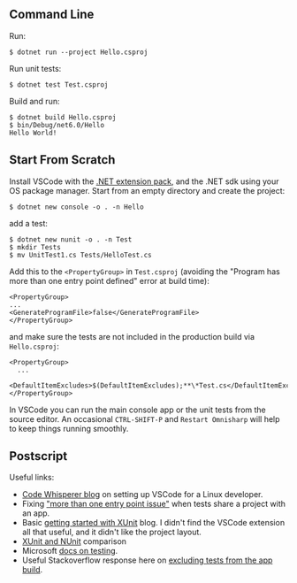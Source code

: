 ## Command Line

Run:

```
$ dotnet run --project Hello.csproj
```

Run unit tests:

```
$ dotnet test Test.csproj
```

Build and run:

```
$ dotnet build Hello.csproj
$ bin/Debug/net6.0/Hello
Hello World!
```

## Start From Scratch

Install VSCode with the [.NET extension pack](https://marketplace.visualstudio.com/items?itemName=ms-dotnettools.vscode-dotnet-pack), and the .NET sdk using your OS package manager. Start from an empty directory and create the project:

```
$ dotnet new console -o . -n Hello
```

add a test:

```
$ dotnet new nunit -o . -n Test
$ mkdir Tests
$ mv UnitTest1.cs Tests/HelloTest.cs
```

Add this to the `<PropertyGroup>` in `Test.csproj` (avoiding the "Program has more than one entry point defined" error at build time):

```
<PropertyGroup>
...
<GenerateProgramFile>false</GenerateProgramFile>
</PropertyGroup>
```

and make sure the tests are not included in the production build via `Hello.csproj`:

```
<PropertyGroup>
  ...
  <DefaultItemExcludes>$(DefaultItemExcludes);**\*Test.cs</DefaultItemExcludes>
</PropertyGroup>
```

In VSCode you can run the main console app or the unit tests from the source editor. An occasional `CTRL-SHIFT-P` and `Restart Omnisharp` will help to keep things running smoothly.

## Postscript

Useful links:

* [Code Whisperer blog](https://blog.thecodewhisperer.com/permalink/from-zero-to-nunit-with-visual-studio-code) on setting up VSCode for a Linux developer.
* Fixing ["more than one entry point issue"](https://andrewlock.net/fixing-the-error-program-has-more-than-one-entry-point-defined-for-console-apps-containing-xunit-tests/) when tests share a project with an app.
* Basic [getting started with XUnit](https://codemag.com/Article/2009101/Interactive-Unit-Testing-with-.NET-Core-and-VS-Code) blog. I didn't find the VSCode extension all that useful, and it didn't like the project layout.
* [XUnit and NUnit](https://helpercode.com/2016/05/31/the-real-difference-between-nunit-and-xunit/) comparison
* Microsoft [docs on testing](https://docs.microsoft.com/en-gb/dotnet/core/testing/unit-testing-with-dotnet-test).
* Useful Stackoverflow response here on [excluding tests from the app build](https://stackoverflow.com/questions/43173811/how-do-i-exclude-files-folders-from-a-net-core-standard-project).